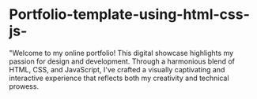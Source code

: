 # Portfolio-template-using-html-css-js-
"Welcome to my online portfolio! This digital showcase highlights my passion for design and development. Through a harmonious blend of HTML, CSS, and JavaScript, I've crafted a visually captivating and interactive experience that reflects both my creativity and technical prowess.
